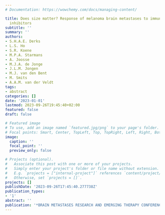 ```yaml
---
# Documentation: https://wowchemy.com/docs/managing-content/

title: Does size matter? Response of melanoma brain metastases to immune checkpoint
  inhibitors
subtitle: ''
summary: ''
authors:
- S.H.A.E. Derks
- L.S. Ho
- S.R. Koene
- M.P.A. Starmans
- A. Joosse
- M.J.A. de Jonge
- J.L.M. Jongen
- M.J. van den Bent
- M. Smits
- A.A.M. van der Veldt
tags:
- abstract
categories: []
date: '2023-01-01'
lastmod: 2023-09-26T19:45:40+02:00
featured: false
draft: false

# Featured image
# To use, add an image named `featured.jpg/png` to your page's folder.
# Focal points: Smart, Center, TopLeft, Top, TopRight, Left, Right, BottomLeft, Bottom, BottomRight.
image:
  caption: ''
  focal_point: ''
  preview_only: false

# Projects (optional).
#   Associate this post with one or more of your projects.
#   Simply enter your project's folder or file name without extension.
#   E.g. `projects = ["internal-project"]` references `content/project/deep-learning/index.md`.
#   Otherwise, set `projects = []`.
projects: []
publishDate: '2023-09-26T17:45:40.277738Z'
publication_types:
- '1'
abstract: ''
publication: '*BRAIN METASTASES RESEARCH AND EMERGING THERAPY CONFERENCE, Paris, France*'
---
```

